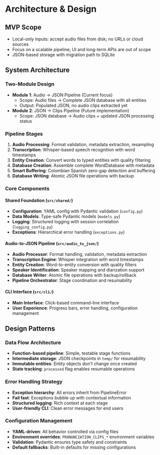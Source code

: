 # Architecture & Design

## MVP Scope
- Local-only inputs: accept audio files from disk; no URLs or cloud sources
- Focus on a scalable pipeline; UI and long-term APIs are out of scope
- JSON-based storage with migration path to SQLite

## System Architecture

### Two-Module Design
- **Module 1**: Audio → JSON Pipeline (Current focus)
  - Scope: Audio files → Complete JSON database with all entities
  - Output: Populated JSON, no audio clips extracted yet
- **Module 2**: JSON → Clips Pipeline (Future implementation)
  - Scope: JSON database → Audio clips + updated JSON processing status

### Pipeline Stages
1. **Audio Processing**: Format validation, metadata extraction, resampling
2. **Transcription**: Whisper-based speech recognition with word timestamps
3. **Entity Creation**: Convert words to typed entities with quality filtering
4. **Database Creation**: Assemble complete WordDatabase with metadata
5. **Smart Buffering**: Colombian Spanish zero-gap detection and buffering
6. **Database Writing**: Atomic JSON file operations with backup

### Core Components

#### Shared Foundation (`src/shared/`)
- **Configuration**: YAML config with Pydantic validation (`config.py`)
- **Data Models**: Type-safe Pydantic models (`models.py`)
- **Logging**: Structured logging with session correlation (`logging_config.py`)
- **Exceptions**: Hierarchical error handling (`exceptions.py`)

#### Audio-to-JSON Pipeline (`src/audio_to_json/`)
- **Audio Processor**: Format handling, validation, metadata extraction
- **Transcription Engine**: Whisper integration with word timestamps
- **Entity Creation**: Word-to-entity conversion with quality filters
- **Speaker Identification**: Speaker mapping and diarization support
- **Database Writer**: Atomic file operations with backup/rollback
- **Pipeline Orchestrator**: Stage coordination and resumability

#### CLI Interface (`src/cli/`)
- **Main Interface**: Click-based command-line interface
- **User Experience**: Progress bars, error handling, configuration management

## Design Patterns

### Data Flow Architecture
- **Function-based pipeline**: Simple, testable stage functions
- **Intermediate storage**: JSON checkpoints in `temp/` for resumability
- **Immutable entities**: Entity objects don't change once created
- **State tracking**: `processed` flag enables resumable operations

### Error Handling Strategy
- **Exception hierarchy**: All errors inherit from PipelineError
- **Fail fast**: Exceptions bubble up with contextual information
- **Structured logging**: Rich context at each stage
- **User-friendly CLI**: Clean error messages for end users

### Configuration Management
- **YAML-driven**: All behavior controlled via config files
- **Environment overrides**: `PRONUNCIATION_CLIPS_*` environment variables
- **Validation**: Pydantic ensures type safety and constraints
- **Default fallbacks**: Built-in defaults for missing configurations